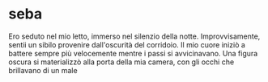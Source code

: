 # seba
Ero seduto nel mio letto, immerso nel silenzio della notte. Improvvisamente, sentii un sibilo provenire dall'oscurità del corridoio. Il mio cuore iniziò a battere sempre più velocemente mentre i passi si avvicinavano. Una figura oscura si materializzò alla porta della mia camera, con gli occhi che brillavano di un male 
